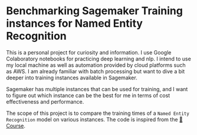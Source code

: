 # Benchmarking Sagemaker Training instances for Named Entity Recognition

This is a personal project for curiosity and information. I use Google Colaboratory notebooks for practicing deep learning and nlp. I intend to use my local machine as well as automation provided by cloud platforms such as AWS. I am already familiar with batch processing but want to dive a bit deeper into training instances available in Sagemaker.

Sagemaker has multiple instances that can be used for training, and I want to figure out which instance can be the best for me in terms of cost effectiveness and performance.

The scope of this project is to compare the training times of a `Named Entity Recognition` model on various instances. The code is inspired from the [🤗 Course](https://huggingface.co/course/chapter7/2?fw=pt).